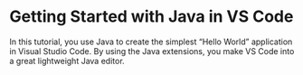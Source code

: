 Getting Started with Java in VS Code
====================================

In this tutorial, you use Java to create the simplest “Hello World” application in Visual Studio Code. By using the Java extensions, you make VS Code into a great lightweight Java editor.
